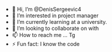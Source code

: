 - 👋 Hi, I’m @DenisSergeevic4
- 👀 I’m interested in project manager
- 🌱 I’m currently learning at a university.
- 💞️ I’m looking to collaborate on with 
- 📫 How to reach me ... Tg
- ⚡ Fun fact: I know the code

<!---
DenisSergeevic4/DenisSergeevic4 is a ✨ special ✨ repository because its `README.md` (this file) appears on your GitHub profile.
You can click the Preview link to take a look at your changes.
--->
